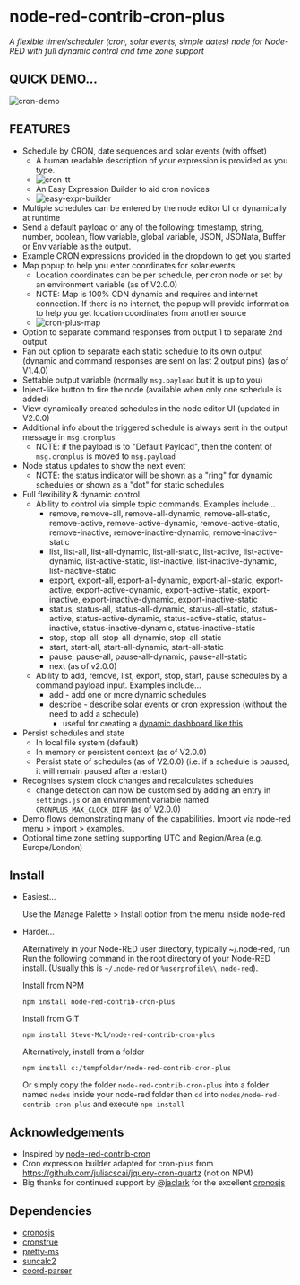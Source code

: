 node-red-contrib-cron-plus
============================
_A flexible timer/scheduler (cron, solar events, simple dates) node for Node-RED with full dynamic control and time zone support_


QUICK DEMO...
-------------
![cron-demo](https://user-images.githubusercontent.com/44235289/84031306-592fa900-a98d-11ea-9e93-c074473aa0c8.gif)


FEATURES
--------
* Schedule by CRON, date sequences and solar events (with offset) 
  * A human readable description of your expression is provided as you type.
  * ![cron-tt](https://user-images.githubusercontent.com/44235289/84030877-afe8b300-a98c-11ea-8a77-be84d840bf5d.gif)
  * An Easy Expression Builder to aid cron novices
  * ![easy-expr-builder](https://user-images.githubusercontent.com/44235289/90957177-296c4980-e484-11ea-9705-9a7faf90b5f0.gif)
* Multiple schedules can be entered by the node editor UI or dynamically at runtime
* Send a default payload or any of the following: timestamp, string, number, boolean, flow variable, global variable, JSON, JSONata, Buffer or Env variable as the output.
* Example CRON expressions provided in the dropdown to get you started
* Map popup to help you enter coordinates for solar events
  * Location coordinates can be per schedule, per cron node or set by an environment variable (as of V2.0.0)
  * NOTE: Map is 100% CDN dynamic and requires and internet connection. If there is no internet, the popup will provide information to help you get location coordinates from another source
  * ![cron-plus-map](https://user-images.githubusercontent.com/44235289/84031948-79ac3300-a98e-11ea-966c-b77200515030.gif)
* Option to separate command responses from output 1 to separate 2nd output
* Fan out option to separate each static schedule to its own output (dynamic and command responses are sent on last 2 output pins) (as of V1.4.0)
* Settable output variable (normally `msg.payload` but it is up to you)
* Inject-like button to fire the node (available when only one schedule is added) 
* View dynamically created schedules in the node editor UI (updated in V2.0.0)
* Additional info about the triggered schedule is always sent in the output message in `msg.cronplus` 
  * NOTE: if the payload is to "Default Payload", then the content of `msg.cronplus` is moved to `msg.payload`
* Node status updates to show the next event
  * NOTE: the status indicator will be shown as a "ring" for dynamic schedules or shown as a "dot" for static schedules
* Full flexibility & dynamic control. 
  * Ability to control via simple topic commands. Examples include...
    * remove, remove-all, remove-all-dynamic, remove-all-static, remove-active, remove-active-dynamic, remove-active-static, remove-inactive, remove-inactive-dynamic, remove-inactive-static
    * list, list-all, list-all-dynamic, list-all-static, list-active, list-active-dynamic, list-active-static, list-inactive, list-inactive-dynamic, list-inactive-static
    * export, export-all, export-all-dynamic, export-all-static, export-active, export-active-dynamic, export-active-static, export-inactive, export-inactive-dynamic, export-inactive-static
    * status, status-all, status-all-dynamic, status-all-static, status-active, status-active-dynamic, status-active-static, status-inactive, status-inactive-dynamic, status-inactive-static
    * stop, stop-all, stop-all-dynamic, stop-all-static
    * start, start-all, start-all-dynamic, start-all-static
    * pause, pause-all, pause-all-dynamic, pause-all-static
    * next (as of v2.0.0)
  * Ability to add, remove, list, export, stop, start, pause schedules by a command payload input. Examples include...
    * add - add one or more dynamic schedules
    * describe - describe solar events or cron expression (without the need to add a schedule)
      * useful for creating a [dynamic dashboard like this](https://flows.nodered.org/flow/79a66966a6cc655a827872a4af794b94)
* Persist schedules and state
  * In local file system (default)
  * In memory or persistent context (as of V2.0.0)
  * Persist state of schedules (as of V2.0.0) (i.e. if a schedule is paused, it will remain paused after a restart)
* Recognises system clock changes and recalculates schedules
  * change detection can now be customised by adding an entry in `settings.js` or an environment variable named `CRONPLUS_MAX_CLOCK_DIFF` (as of V2.0.0)
* Demo flows demonstrating many of the capabilities. Import via node-red menu > import > examples.
* Optional time zone setting supporting UTC and Region/Area (e.g. Europe/London)

Install
-------

* Easiest...

  Use the Manage Palette > Install option from the menu inside node-red

* Harder...

  Alternatively in your Node-RED user directory, typically ~/.node-red, run
Run the following command in the root directory of your Node-RED install.
(Usually this is `~/.node-red` or `%userprofile%\.node-red`).

  Install from NPM 

      npm install node-red-contrib-cron-plus

  Install from GIT

      npm install Steve-Mcl/node-red-contrib-cron-plus

  Alternatively, install from a folder

      npm install c:/tempfolder/node-red-contrib-cron-plus


  Or simply copy the folder `node-red-contrib-cron-plus` into a folder named `nodes` inside your node-red folder then `cd` into `nodes/node-red-contrib-cron-plus` and execute `npm install`

Acknowledgements
---------------
* Inspired by [node-red-contrib-cron](https://github.com/chameleonbr/node-red-contrib-cron)
* Cron expression builder adapted for cron-plus from https://github.com/juliacscai/jquery-cron-quartz (not on NPM)
* Big thanks for continued support by [@jaclark](https://github.com/jaclarke) for the excellent [cronosjs](https://github.com/jaclarke/cronosjs)

Dependencies
------------
* [cronosjs](https://github.com/jaclarke/cronosjs)
* [cronstrue](https://github.com/bradymholt/cRonstrue) 
* [pretty-ms](https://github.com/sindresorhus/pretty-ms)
* [suncalc2](https://github.com/andiling/suncalc2)
* [coord-parser](https://github.com/naturalatlas/coord-parser)

